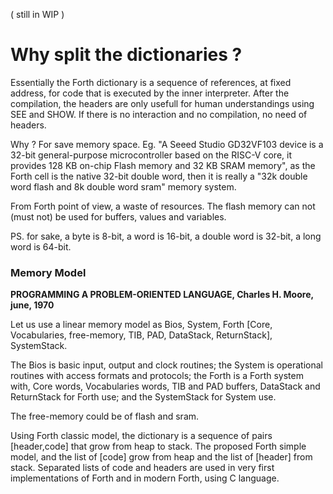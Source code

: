 ( still in WIP )

# Why split the dictionaries ?

Essentially the Forth dictionary is a sequence of references, at fixed address, for code that is executed by the inner interpreter. After the compilation, the headers are only usefull for human understandings using SEE and SHOW.
If there is no interaction and no compilation, no need of headers. 

Why ? For save memory space. Eg. "A Seeed Studio GD32VF103 device is a 32-bit general-purpose microcontroller based on the RISC-V core, it provides 128 KB on-chip Flash memory and 32 KB SRAM memory", as the Forth cell is the native 32-bit double word, then it is really a "32k double word flash and 8k double word sram" memory system. 

From Forth point of view, a waste of resources. The flash memory can not (must not) be used for buffers, values and variables. 

PS. for sake, a byte is 8-bit, a word is 16-bit, a double word is 32-bit, a long word is 64-bit.

### Memory Model

__PROGRAMMING A PROBLEM-ORIENTED LANGUAGE, Charles H. Moore, june, 1970__

Let us use a linear memory model as Bios, System, Forth \[Core, Vocabularies, free-memory, TIB, PAD, DataStack, ReturnStack\], SystemStack. 

The Bios is basic input, output and clock routines; the System is operational routines with access formats and protocols; the Forth is a Forth system with, Core words, Vocabularies words, TIB and PAD buffers, DataStack and ReturnStack for Forth use; and the SystemStack for System use.

The free-memory could be of flash and sram.

Using Forth classic model, the dictionary is a sequence of pairs \[header,code] that grow from heap to stack. The proposed Forth simple model, and the list of \[code] grow from heap and the list of \[header] from stack. Separated lists of code and headers are used in very first implementations of Forth and in modern Forth, using C language.

